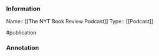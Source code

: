 ### Information

Name:: [[The NYT Book Review Podcast]]
Type:: [[Podcast]]

#publication


### Annotation

